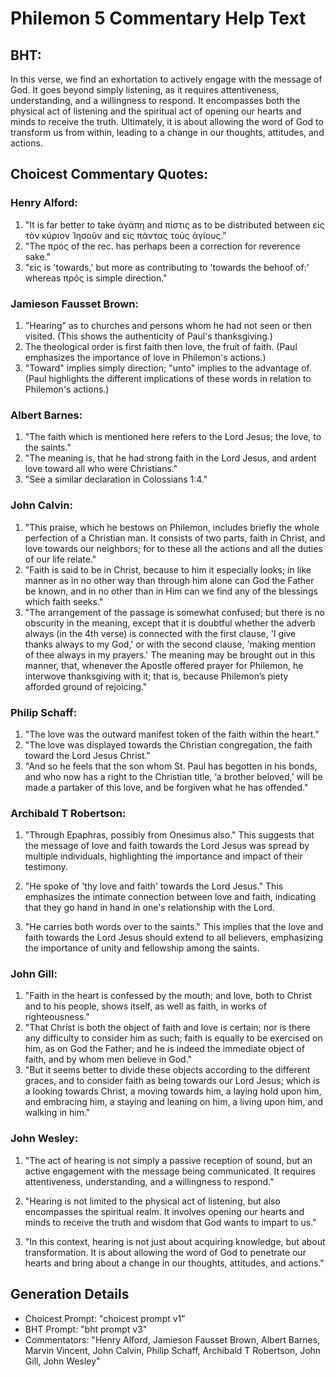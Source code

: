 # Philemon 5 Commentary Help Text

## BHT:
In this verse, we find an exhortation to actively engage with the message of God. It goes beyond simply listening, as it requires attentiveness, understanding, and a willingness to respond. It encompasses both the physical act of listening and the spiritual act of opening our hearts and minds to receive the truth. Ultimately, it is about allowing the word of God to transform us from within, leading to a change in our thoughts, attitudes, and actions.

## Choicest Commentary Quotes:
### Henry Alford:
1. "It is far better to take ἀγάπη and πίστις as to be distributed between εἰς τὸν κύριον Ἰησοῦν and εἰς πάντας τοὺς ἁγίους." 
2. "The πρός of the rec. has perhaps been a correction for reverence sake." 
3. "εἰς is 'towards,' but more as contributing to 'towards the behoof of:' whereas πρός is simple direction."

### Jamieson Fausset Brown:
1. "Hearing" as to churches and persons whom he had not seen or then visited. (This shows the authenticity of Paul's thanksgiving.)
2. The theological order is first faith then love, the fruit of faith. (Paul emphasizes the importance of love in Philemon's actions.)
3. "Toward" implies simply direction; "unto" implies to the advantage of. (Paul highlights the different implications of these words in relation to Philemon's actions.)

### Albert Barnes:
1. "The faith which is mentioned here refers to the Lord Jesus; the love, to the saints."
2. "The meaning is, that he had strong faith in the Lord Jesus, and ardent love toward all who were Christians."
3. "See a similar declaration in Colossians 1:4."

### John Calvin:
1. "This praise, which he bestows on Philemon, includes briefly the whole perfection of a Christian man. It consists of two parts, faith in Christ, and love towards our neighbors; for to these all the actions and all the duties of our life relate."
2. "Faith is said to be in Christ, because to him it especially looks; in like manner as in no other way than through him alone can God the Father be known, and in no other than in Him can we find any of the blessings which faith seeks."
3. "The arrangement of the passage is somewhat confused; but there is no obscurity in the meaning, except that it is doubtful whether the adverb always (in the 4th verse) is connected with the first clause, 'I give thanks always to my God,' or with the second clause, 'making mention of thee always in my prayers.' The meaning may be brought out in this manner, that, whenever the Apostle offered prayer for Philemon, he interwove thanksgiving with it; that is, because Philemon’s piety afforded ground of rejoicing."

### Philip Schaff:
1. "The love was the outward manifest token of the faith within the heart."
2. "The love was displayed towards the Christian congregation, the faith toward the Lord Jesus Christ."
3. "And so he feels that the son whom St. Paul has begotten in his bonds, and who now has a right to the Christian title, ‘a brother beloved,’ will be made a partaker of this love, and be forgiven what he has offended."

### Archibald T Robertson:
1. "Through Epaphras, possibly from Onesimus also." This suggests that the message of love and faith towards the Lord Jesus was spread by multiple individuals, highlighting the importance and impact of their testimony.

2. "He spoke of 'thy love and faith' towards the Lord Jesus." This emphasizes the intimate connection between love and faith, indicating that they go hand in hand in one's relationship with the Lord.

3. "He carries both words over to the saints." This implies that the love and faith towards the Lord Jesus should extend to all believers, emphasizing the importance of unity and fellowship among the saints.

### John Gill:
1. "Faith in the heart is confessed by the mouth; and love, both to Christ and to his people, shows itself, as well as faith, in works of righteousness."
2. "That Christ is both the object of faith and love is certain; nor is there any difficulty to consider him as such; faith is equally to be exercised on him, as on God the Father; and he is indeed the immediate object of faith, and by whom men believe in God."
3. "But it seems better to divide these objects according to the different graces, and to consider faith as being towards our Lord Jesus; which is a looking towards Christ, a moving towards him, a laying hold upon him, and embracing him, a staying and leaning on him, a living upon him, and walking in him."

### John Wesley:
1. "The act of hearing is not simply a passive reception of sound, but an active engagement with the message being communicated. It requires attentiveness, understanding, and a willingness to respond."

2. "Hearing is not limited to the physical act of listening, but also encompasses the spiritual realm. It involves opening our hearts and minds to receive the truth and wisdom that God wants to impart to us."

3. "In this context, hearing is not just about acquiring knowledge, but about transformation. It is about allowing the word of God to penetrate our hearts and bring about a change in our thoughts, attitudes, and actions."


## Generation Details
- Choicest Prompt: "choicest prompt v1"
- BHT Prompt: "bht prompt v3"
- Commentators: "Henry Alford, Jamieson Fausset Brown, Albert Barnes, Marvin Vincent, John Calvin, Philip Schaff, Archibald T Robertson, John Gill, John Wesley"

